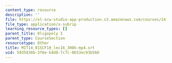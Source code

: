 ```yaml
---
content_type: resource
description: ''
file: https://ol-ocw-studio-app-production.s3.amazonaws.com/courses/14-01sc-principles-of-microeconomics-fall-2011/5935838b3f8eb4d87c7c0b53ec93b566_MIT14_01SCF10_lec16_300k-mp4.srt
file_type: application/x-subrip
learning_resource_types: []
parent_title: Oligopoly I
parent_type: CourseSection
resourcetype: Other
title: MIT14_01SCF10_lec16_300k-mp4.srt
uid: 5935838b-3f8e-b4d8-7c7c-0b53ec93b566
---
```

